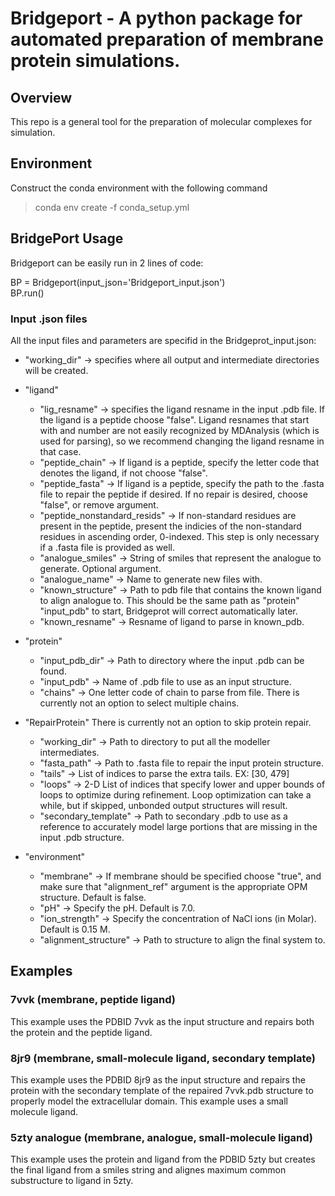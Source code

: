 # Bridgeport - A python package for automated preparation of membrane protein simulations.
## Overview
This repo is a general tool for the preparation of molecular complexes for simulation.

## Environment
Construct the conda environment with the following command

> conda env create -f conda_setup.yml

## BridgePort Usage 
Bridgeport can be easily run in 2 lines of code:

BP = Bridgeport(input_json='Bridgeport_input.json')\
BP.run()

### Input .json files
All the input files and parameters are specifid in the Bridgeprot_input.json:

* "working_dir" -> specifies where all output and intermediate directories will be created.

* "ligand"
    * "lig_resname" -> specifies the ligand resname in the input .pdb file. If the ligand is a peptide choose "false". Ligand resnames that start with and number are not easily recognized by MDAnalysis (which is used for parsing), so we recommend changing the ligand resname in that case.
    * "peptide_chain" -> If ligand is a peptide, specify the letter code that denotes the ligand, if not choose "false".
    * "peptide_fasta" -> If ligand is a peptide, specify the path to the .fasta file to repair the peptide if desired. If no repair is desired, choose "false", or remove argument.
    * "peptide_nonstandard_resids" -> If non-standard residues are present in the peptide, present the indicies of the non-standard residues in ascending order, 0-indexed. This step is only necessary if a .fasta file is provided as well. 
    * "analogue_smiles" -> String of smiles that represent the analogue to generate. Optional argument.
    * "analogue_name" -> Name to generate new files with. 
    * "known_structure" -> Path to pdb file that contains the known ligand to align analogue to. This should be the same path as "protein" "input_pdb" to start, Bridgeprot will correct automatically later. 
    * "known_resname" ->  Resname of ligand to parse in known_pdb.
* "protein"
    * "input_pdb_dir" -> Path to directory where the input .pdb can be found.
    * "input_pdb" -> Name of .pdb file to use as an input structure.
    * "chains" -> One letter code of chain to parse from file. There is currently not an option to select multiple chains. 

* "RepairProtein" There is currently not an option to skip protein repair.
    * "working_dir" -> Path to directory to put all the modeller intermediates.
    * "fasta_path" -> Path to .fasta file to repair the input protein structure.
    * "tails" -> List of indices to parse the extra tails. EX: [30, 479]
    * "loops" -> 2-D List of indices that specify lower and upper bounds of loops to optimize during refinement. Loop optimization can take a while, but if skipped, unbonded output structures will result. 
    * "secondary_template" -> Path to secondary .pdb to use as a reference to accurately model large portions that are missing in the input .pdb structure. 

* "environment" 
    * "membrane" -> If membrane should be specified choose "true", and make sure that "alignment_ref" argument is the appropriate OPM structure. Default is false. 
    * "pH" -> Specify the pH. Default is 7.0.
    * "ion_strength" -> Specify the concentration of NaCl ions (in Molar). Default is 0.15 M.
    * "alignment_structure" -> Path to structure to align the final system to.

## Examples
### 7vvk (membrane, peptide ligand)
This example uses the PDBID 7vvk as the input structure and repairs both the protein and the peptide ligand. 
### 8jr9 (membrane, small-molecule ligand, secondary template)
This example uses the PDBID 8jr9 as the input structure and repairs the protein with the secondary template of the repaired 7vvk.pdb structure to properly model the extracellular domain. This example uses a small molecule ligand. 
### 5zty analogue (membrane, analogue, small-molecule ligand)
This example uses the protein and ligand from the PDBID 5zty but creates the final ligand from a smiles string and alignes maximum common substructure to ligand in 5zty.

